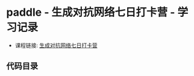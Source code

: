 # paddle - 生成对抗网络七日打卡营 - 学习记录
- 课程链接: [生成对抗网络七日打卡营](https://aistudio.baidu.com/aistudio/course/introduce/16651)

## 代码目录

